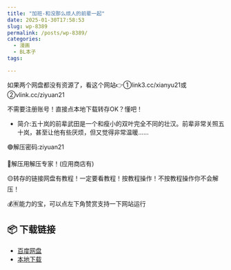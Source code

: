 ```yaml
---
title: "加班-和没那么烦人的前辈一起"
date: 2025-01-30T17:58:53
slug: wp-8389
permalink: /posts/wp-8389/
categories:
  - 漫画
  - BL本子
tags:

---
```


如果两个网盘都没有资源了，看这个网站👉①link3.cc/xianyu21或②vlink.cc/ziyuan21

不需要注册账号！直接点本地下载转存OK？懂吧！

*   简介:五十岚的前辈武田是一个和瘦小的双叶完全不同的壮汉。前辈非常关照五十岚，甚至让他有些厌烦，但又觉得非常温暖……

🟢解压密码:ziyuan21

🔵解压用解压专家！(应用商店有)

🟡转存的链接网盘有教程！一定要看教程！按教程操作！不按教程操作你不会解压！

💰🈶能力的宝，可以点左下角赞赏支持一下网站运行

## 📦 下载链接
- [百度网盘](https://blziyuan21.com/pay-download/8389?key=903b2039f7&down_id=0)
- [本地下载](https://blziyuan21.com/pay-download/8389?key=903b2039f7&down_id=1)

